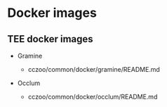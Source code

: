 # Docker images

## TEE docker images

- Gramine

    - cczoo/common/docker/gramine/README.md

- Occlum

    - cczoo/common/docker/occlum/README.md
